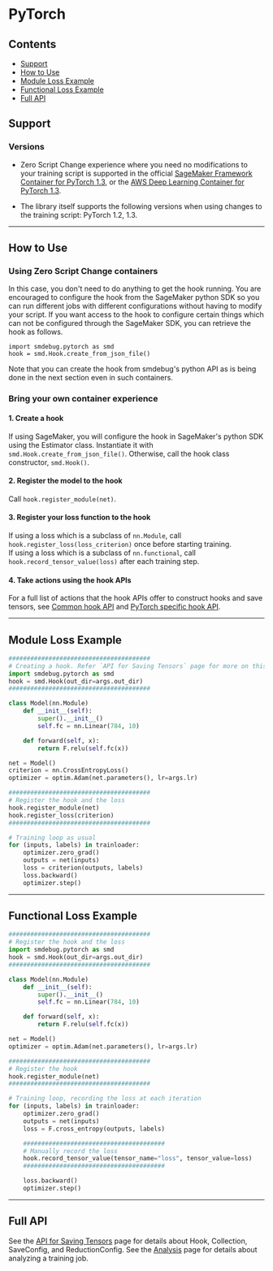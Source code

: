 # PyTorch

## Contents
- [Support](#support)
- [How to Use](#how-to-use)
- [Module Loss Example](#module-loss-example)
- [Functional Loss Example](#functional-loss-example)
- [Full API](#full-api)

## Support
### Versions
- Zero Script Change experience where you need no modifications to your training script is supported in the official [SageMaker Framework Container for PyTorch 1.3](https://docs.aws.amazon.com/sagemaker/latest/dg/pre-built-containers-frameworks-deep-learning.html), or the [AWS Deep Learning Container for PyTorch 1.3](https://aws.amazon.com/machine-learning/containers/).

- The library itself supports the following versions when using changes to the training script: PyTorch 1.2, 1.3.

---

## How to Use
### Using Zero Script Change containers
In this case, you don't need to do anything to get the hook running. You are encouraged to configure the hook from the SageMaker python SDK so you can run different jobs with different configurations without having to modify your script. If you want access to the hook to configure certain things which can not be configured through the SageMaker SDK, you can retrieve the hook as follows.
```
import smdebug.pytorch as smd
hook = smd.Hook.create_from_json_file()
```
Note that you can create the hook from smdebug's python API as is being done in the next section even in such containers.

### Bring your own container experience
#### 1. Create a hook
If using SageMaker, you will configure the hook in SageMaker's python SDK using the Estimator class. Instantiate it with
`smd.Hook.create_from_json_file()`. Otherwise, call the hook class constructor, `smd.Hook()`.

#### 2. Register the model to the hook
Call `hook.register_module(net)`.

#### 3. Register your loss function to the hook
If using a loss which is a subclass of `nn.Module`, call `hook.register_loss(loss_criterion)` once before starting training.\
If using a loss which is a subclass of `nn.functional`, call `hook.record_tensor_value(loss)` after each training step.

#### 4. Take actions using the hook APIs

For a full list of actions that the hook APIs offer to construct hooks and save tensors, see [Common hook API](https://github.com/mchoi8739/sagemaker-debugger/blob/doc-update/docs/api.md#common-hook-api) and [PyTorch specific hook API](https://github.com/awslabs/sagemaker-debugger/blob/master/docs/api.md#pytorch-specific-hook-api).

---

## Module Loss Example
```python
#######################################
# Creating a hook. Refer `API for Saving Tensors` page for more on this
import smdebug.pytorch as smd
hook = smd.Hook(out_dir=args.out_dir)
#######################################

class Model(nn.Module)
    def __init__(self):
        super().__init__()
        self.fc = nn.Linear(784, 10)

    def forward(self, x):
        return F.relu(self.fc(x))

net = Model()
criterion = nn.CrossEntropyLoss()
optimizer = optim.Adam(net.parameters(), lr=args.lr)

#######################################
# Register the hook and the loss
hook.register_module(net)
hook.register_loss(criterion)
#######################################

# Training loop as usual
for (inputs, labels) in trainloader:
    optimizer.zero_grad()
    outputs = net(inputs)
    loss = criterion(outputs, labels)
    loss.backward()
    optimizer.step()
```

---

## Functional Loss Example
```python
#######################################
# Register the hook and the loss
import smdebug.pytorch as smd
hook = smd.Hook(out_dir=args.out_dir)
#######################################

class Model(nn.Module)
    def __init__(self):
        super().__init__()
        self.fc = nn.Linear(784, 10)

    def forward(self, x):
        return F.relu(self.fc(x))

net = Model()
optimizer = optim.Adam(net.parameters(), lr=args.lr)

#######################################
# Register the hook
hook.register_module(net)
#######################################

# Training loop, recording the loss at each iteration
for (inputs, labels) in trainloader:
    optimizer.zero_grad()
    outputs = net(inputs)
    loss = F.cross_entropy(outputs, labels)

    #######################################
    # Manually record the loss
    hook.record_tensor_value(tensor_name="loss", tensor_value=loss)
    #######################################

    loss.backward()
    optimizer.step()
```

---

## Full API
See the [API for Saving Tensors](api.md) page for details about Hook, Collection, SaveConfig, and ReductionConfig.
See the [Analysis](analysis.md) page for details about analyzing a training job.
